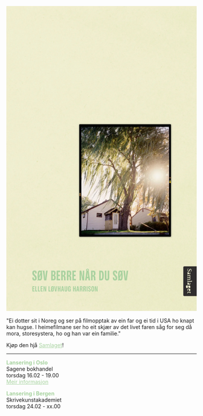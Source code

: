 ![Omslag](docs/assets/MjRmt6wCGgaLg2Rtz5JzhvzIB5w6S5jKxflzfnx0_1200x.jpg)

"Ei dotter sit i Noreg og ser på filmopptak av ein far og ei tid i USA ho knapt kan hugse. I heimefilmane ser ho eit skjær av det livet faren såg for seg då mora, storesystera, ho og han var ein familie."
  
Kjøp den hjå <a href="https://samlaget.no/collections/varens-boker-2023/products/sov-berre-nar-du-sov-1" style="color:#a8d3a0;">Samlaget</a>!

---


<b style="color:#a8d3a0;">Lansering i Oslo</b>   
Sagene bokhandel     
torsdag 16.02 - 19.00   
<a href="https://fb.me/e/3mRjyNnb7" style="color:#a8d3a0;">Meir informasjon</a>
  
  
<b style="color:#a8d3a0;">Lansering i Bergen</b>  
Skrivekunstakademiet    
torsdag 24.02 - xx.00   
